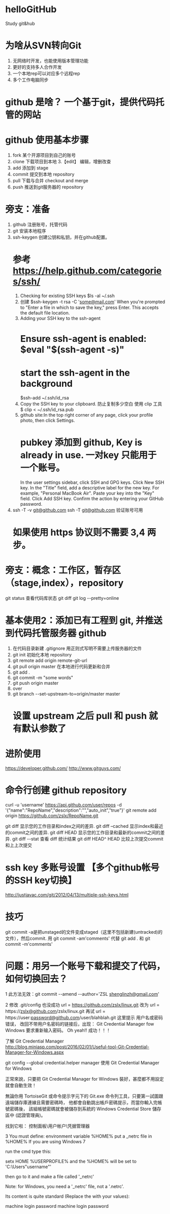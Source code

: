 # helloGitHub
Study git&hub

# 为啥从SVN转向Git
1. 无网络时开发，也能使用版本管理功能
2. 更好的支持多人合作开发
3. 一个本地rep可以对应多个远程rep
4. 多个工作电脑同步

# github 是啥？ 一个基于git，提供代码托管的网站

# github 使用基本步骤
1. fork   某个开源项目到自己的账号
2. clone  下载项目到本地
3.【edit】 编辑，增删改查
4. add    添加到 stage
5. commit 提交到本地 repository
6. pull   下载与合并 checkout and merge
7. push  推送到git服务器的 repository

# 旁支：准备
1. github 注册账号，托管代码
2. git    安装本地程序
3. ssh-keygen 创建公钥和私钥，并在github配置。
   # 参考 https://help.github.com/categories/ssh/
   1) Checking for existing SSH keys
      $ls -al ~/.ssh
   2) 创建 $ssh-keygen -t rsa -C 'some@mail.com'
      When you're prompted to "Enter a file in which to save the key," press Enter. This accepts the default file location.
   3) Adding your SSH key to the ssh-agent
      # Ensure ssh-agent is enabled: $eval "$(ssh-agent -s)"
      # start the ssh-agent in the background
      $ssh-add ~/.ssh/id_rsa
   4) Copy the SSH key to your clipboard. 防止复制多少空白 使用 clip 工具
      $ clip < ~/.ssh/id_rsa.pub
   5) github site:In the top right corner of any page, click your profile photo, then click Settings.
      # pubkey 添加到 github, Key is already in use. 一对key 只能用于一个账号。
      In the user settings sidebar, click SSH and GPG keys.
      Click New SSH key.
      In the "Title" field, add a descriptive label for the new key. For example, "Personal MacBook Air".
      Paste your key into the "Key" field.
      Click Add SSH key.
      Confirm the action by entering your GitHub password.
4. ssh -T -v git@github.com
   ssh -T git@github.com
   验证账号可用
   # 如果使用 https 协议则不需要 3,4 两步。

# 旁支：概念：工作区，暂存区（stage,index），repository
git status  查看代码库状态
git diff
git log --pretty=online

# 基本使用2：添加已有工程到 git, 并推送到代码托管服务器 github
1. 在代码目录新建 .gitignore 用正则式写明不需要上传服务器的文件
2. git init  初始化本地 repository
3. git remote add origin remote-git-url
4. git pull origin master 在本地进行代码更新和合并
5. git add .
6. git commit -m "some words"
7. git push origin master
8. over
9. git branch --set-upstream-to=origin/master master
   # 设置 upstream 之后 pull 和 push 就有默认参数了

# 进阶使用
https://developer.github.com/
http://www.gitguys.com/

# 命令行创建 github repository
curl -u 'username' https://api.github.com/user/repos -d '{"name":"RepoName","description":"","auto_init","true"}'
git remote add origin https://github.com/zslx/RepoName.git

git diff   显示您的工作目录和index之间的差异.
git diff –cached   显示index和最近的commit之间的差异.
git diff HEAD   显示您的工作目录和最新的commit之间的差异.
git diff --stat  查看 diff 统计结果 
git diff HEAD^ HEAD   比较上次提交commit和上上次提交

# ssh key 多账号设置 【多个github帐号的SSH key切换】
http://justjavac.com/git/2012/04/13/multiple-ssh-keys.html

# 技巧
git commit -a是把unstaged的文件变成staged（这里不包括新建(untracked)的文件），然后commit.
用 git commit -am'comments' 代替 git add . 和 git commit -m'comments'

# 问题：用另一个账号下载和提交了代码，如何切换回去？
1 此方法无效：git commit --amend --author='ZSL <shenglinzh@gmail.com>'

2 修改 .git/config  也没成功
url = https://github.com/zslx/linux.git
改为
url = https://zslx@github.com/zslx/linux.git
再试
url = https://user:password@github.com/user/blahblah.git
这里提示 用户名或密码错误， 改回不带用户名密码的链接后，出现：
Git Credential Manager fow Windows
要求重新输入密码。 Oh yeah!!
成功！！！

了解 Git Credential Manager
http://blog.miniasp.com/post/2016/02/01/Useful-tool-Git-Credential-Manager-for-Windows.aspx

git config --global credential.helper manager
使用 Git Credential Manager for Windows

正常來說，只要把 Git Credential Manager for Windows 裝好，甚麼都不用設定就會自動生效！

無論你用 TortoiseGit 或命令提示字元下的 Git.exe 命令列工具，只要第一試圖跟遠端儲存庫連線且需要密碼時，
他都會自動跳出帳戶密碼提示，而當你輸入完帳號密碼後，
該組帳號密碼就會被儲存到系統的 Windows Credential Store 儲存區中 (認證管理員)。

找到它啦： 控制面板\用户帐户\凭据管理器

3 You must define:
environment variable %HOME%
put a _netrc file in %HOME%
If you are using Windows 7

run the cmd type this:

setx HOME %USERPROFILE%
and the %HOME% will be set to 'C:\Users\"username"'

then go to it and make a file called '_netrc'

Note: for Windows, you need a '_netrc' file, not a '.netrc'.

Its content is quite standard (Replace the with your values):

machine <hostname1>
login <login1>
password <password1>
machine <hostname2>
login <login2>
password <password2>
